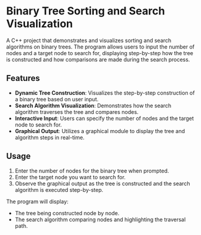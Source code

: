 # Binary Tree Sorting and Search Visualization


A C++ project that demonstrates and visualizes sorting and search algorithms on binary trees. The program allows users to input the number of nodes and a target node to search for, displaying step-by-step how the tree is constructed and how comparisons are made during the search process.

## Features

- **Dynamic Tree Construction**: Visualizes the step-by-step construction of a binary tree based on user input.
- **Search Algorithm Visualization**: Demonstrates how the search algorithm traverses the tree and compares nodes.
- **Interactive Input**: Users can specify the number of nodes and the target node to search for.
- **Graphical Output**: Utilizes a graphical module to display the tree and algorithm steps in real-time.

## Usage

1. Enter the number of nodes for the binary tree when prompted.
2. Enter the target node you want to search for.
3. Observe the graphical output as the tree is constructed and the search algorithm is executed step-by-step.

The program will display:

- The tree being constructed node by node.
- The search algorithm comparing nodes and highlighting the traversal path.
